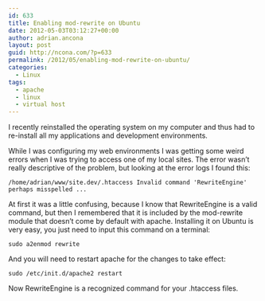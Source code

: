 ```yaml
---
id: 633
title: Enabling mod-rewrite on Ubuntu
date: 2012-05-03T03:12:27+00:00
author: adrian.ancona
layout: post
guid: http://ncona.com/?p=633
permalink: /2012/05/enabling-mod-rewrite-on-ubuntu/
categories:
  - Linux
tags:
  - apache
  - linux
  - virtual host
---
```

I recently reinstalled the operating system on my computer and thus had to re-install all my applications and development environments.

While I was configuring my web environments I was getting some weird errors when I was trying to access one of my local sites. The error wasn&#8217;t really descriptive of the problem, but looking at the error logs I found this:

```
/home/adrian/www/site.dev/.htaccess Invalid command 'RewriteEngine' perhaps misspelled ...
```

At first it was a little confusing, because I know that RewriteEngine is a valid command, but then I remembered that it is included by the mod-rewrite module that doesn&#8217;t come by default with apache. Installing it on Ubuntu is very easy, you just need to input this command on a terminal:

```
sudo a2enmod rewrite
```

And you will need to restart apache for the changes to take effect:

```
sudo /etc/init.d/apache2 restart
```

Now RewriteEngine is a recognized command for your .htaccess files.
